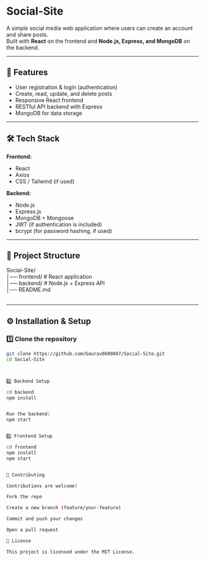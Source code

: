 # Social-Site

A simple social media web application where users can create an account and share posts.  
Built with **React** on the frontend and **Node.js, Express, and MongoDB** on the backend.  

---

## 🚀 Features
- User registration & login (authentication)
- Create, read, update, and delete posts
- Responsive React frontend
- RESTful API backend with Express
- MongoDB for data storage

---

## 🛠 Tech Stack
**Frontend:**
- React
- Axios
- CSS / Tailwind (if used)

**Backend:**
- Node.js
- Express.js
- MongoDB + Mongoose
- JWT (if authentication is included)
- bcrypt (for password hashing, if used)

---

## 📂 Project Structure

Social-Site/ <br>
│── frontend/ # React application <br>
│── backend/ # Node.js + Express API <br>
│── README.md <br>
<br>


---

## ⚙️ Installation & Setup

### 1️⃣ Clone the repository
```bash
git clone https://github.com/Gaurav0609847/Social-Site.git
cd Social-Site



2️⃣ Backend Setup

cd backend
npm install


Run the backend:
npm start


3️⃣ Frontend Setup

cd frontend
npm install
npm start


🤝 Contributing

Contributions are welcome!

Fork the repo

Create a new branch (feature/your-feature)

Commit and push your changes

Open a pull request

📜 License

This project is licensed under the MIT License.
